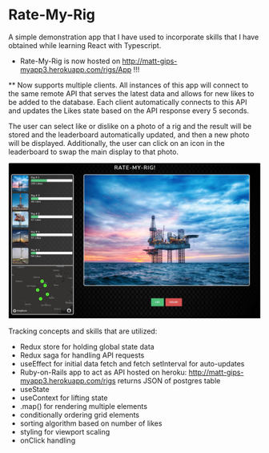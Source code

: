 # Rate-My-Rig
A simple demonstration app that I have used to incorporate skills that I have obtained while learning React with Typescript. 

* Rate-My-Rig is now hosted on http://matt-gips-myapp3.herokuapp.com/rigs/App !!!

** Now supports multiple clients. All instances of this app will connect to the same remote API that serves the latest data and allows for new likes to be added to the database. Each client automatically connects to this API and updates the Likes state based on the API response every 5 seconds. 

The user can select like or dislike on a photo of a rig and the result will be stored and the leaderboard automatically updated, and then a new photo will be displayed. Additionally, the user can click on an icon in the leaderboard to swap the main display to that photo.

![alt text](https://github.com/msg558/rate-my-rig2/blob/main/public/Photos/RMR2.jpg?raw=true)

Tracking concepts and skills that are utilized:
* Redux store for holding global state data
* Redux saga for handling API requests
* useEffect for initial data fetch and fetch setInterval for auto-updates
* Ruby-on-Rails app to act as API hosted on heroku: http://matt-gips-myapp3.herokuapp.com/rigs returns JSON of postgres table
* useState
* useContext for lifting state
* .map() for rendering multiple elements
* conditionally ordering grid elements
* sorting algorithm based on number of likes
* styling for viewport scaling
* onClick handling
